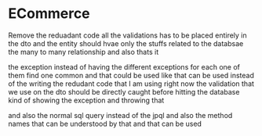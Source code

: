# ECommerce

Remove the reduadant code
all the validations has to be placed entirely in the dto and the entity should 
hvae only the stuffs related to the databsae the many to many relationship and also thats it

the exception instead of having the different exceptions for each one of them find one common 
and that could be used 
like that can be used instead of the writing the redudant code that I am using right now 
the validation that we use on the dto should be directly caught before hitting the database  
kind of showing the exception and throwing that 


and also the normal sql query instead of the jpql and also the method names that can be understood
by that and that can be used 